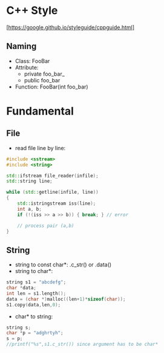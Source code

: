 # C++ Style
[https://google.github.io/styleguide/cppguide.html]
## Naming
- Class: FooBar
- Attribute:
    - private foo_bar_
    - public foo_bar
- Function: FooBar(int foo_bar)

# Fundamental
## File
- read file line by line:
```cpp
#include <sstream>
#include <string>

std::ifstream file_reader(infile);
std::string line;

while (std::getline(infile, line))
{
    std::istringstream iss(line);
    int a, b;
    if (!(iss >> a >> b)) { break; } // error

    // process pair (a,b)
}
```
## String
- string to const char*: .c_str() or .data()
- string to char*:
```cpp
string s1 = "abcdefg";
char *data;
int len = s1.length();
data = (char *)malloc((len+1)*sizeof(char));
s1.copy(data,len,0);
```
- char* to string:
```cpp
string s;
char *p = "adghrtyh";
s = p;
//printf("%s",s1.c_str()) since argument has to be char*
```